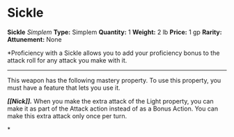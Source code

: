 # Sickle

**Sickle**
_Simplem_
**Type:** Simplem
**Quantity:** 1
**Weight:** 2 lb
**Price:** 1 gp
**Rarity:** 
**Attunement:** None

*Proficiency with a Sickle allows you to add your proficiency bonus to the attack roll for any attack you make with it.
<div class="mastery-container"><hr />
<p>This weapon has the following mastery property. To use this property, you must have a feature that lets you use it.

***[[Nick]].*** When you make the extra attack of the Light property, you can make it as part of the Attack action instead of as a Bonus Action. You can make this extra attack only once per turn.</p>*